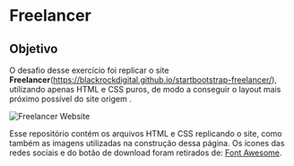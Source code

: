 # Freelancer

## Objetivo

O desafio desse exercício foi replicar o site **Freelancer**(https://blackrockdigital.github.io/startbootstrap-freelancer/), utilizando apenas HTML e CSS puros, de modo a conseguir o layout mais próximo possível do site origem .

![Freelancer Website](docs/fullpage.png)

Esse repositório contém os arquivos HTML e CSS replicando o site, como também as imagens utilizadas na construção dessa página. Os ícones das redes sociais e do botão de download foram retirados de: [Font Awesome](http://fontawesome.io/).

